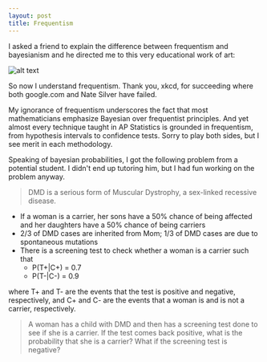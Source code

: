 ```yaml
---
layout: post
title: Frequentism
---
```


I asked a friend to explain the difference between frequentism and bayesianism and he directed me to this very educational work of art:

![alt text](https://raw.githubusercontent.com/rachel1792/jekyll-now/master/images/bayesians.png "xkcd.com/1132")

So now I understand frequentism.  Thank you, xkcd, for succeeding where both google.com and Nate Silver have failed.

My ignorance of frequentism underscores the fact that most mathematicians emphasize Bayesian over frequentist principles.  And yet almost every technique taught in AP Statistics is grounded in frequentism, from hypothesis intervals to confidence tests.  Sorry to play both sides, but I see merit in each methodology. 

Speaking of bayesian probabilities, I got the following problem from a potential student.  I didn't end up tutoring him, but I had fun working on the problem anyway.

> DMD is a serious form of Muscular Dystrophy, a sex-linked recessive disease. 

 * If a woman is a carrier, her sons have a 50% chance of being affected and her daughters have a 50% chance of being carriers
 * 2/3 of DMD cases are inherited from Mom; 1/3 of DMD cases are due to spontaneous mutations
 * There is a screening test to check whether a woman is a carrier such that
   + P(T+|C+) = 0.7
   + P(T-|C-) = 0.9  
   
where T+ and T- are the events that the test is positive and negative, respectively, and C+ and C- are the events that a woman is and is not a carrier, respectively. 

> A woman has a child with DMD and then has a screening test done to see if she is a carrier. If the test comes back positive, what is the probability that she is a carrier?  What if the screening test is negative?


